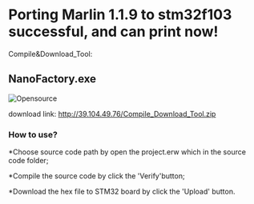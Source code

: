 # Porting Marlin 1.1.9 to stm32f103 successful, and can print now!

Compile&Download_Tool:
## NanoFactory.exe   
![Opensource](https://github.com/hackaday3D/marlin_stm32/raw/master/image/nanofactory.png)


download link: http://39.104.49.76/Compile_Download_Tool.zip 
### How to use? 
*Choose source code path by open the project.erw which in the source code folder; 

*Compile the source code by click the 'Verify'button;  

*Download the hex file to STM32 board by click the 'Upload' button.  







 




 

